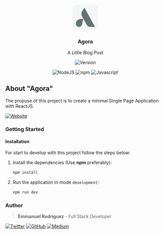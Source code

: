 <p align="center">
    <img src="./src/assets/logo.svg" alt="Logo" width="80" height="80" />
    <h3 align="center">Agora</h3>
    <p align="center">A Little Blog Post</p>
</p>

<p align="center">
    <img src="https://img.shields.io/badge/dynamic/json?style=for-the-badge&color=EBCB8B&label=version&prefix=v&query=version&url=https%3A%2F%2Fraw.githubusercontent.com%2FThree-Points%2FAgora%2Fdevelopment%2Fpackage.json" alt="Version" />
</p>

<p align="center">
    <img src="https://img.shields.io/badge/v14.X-ECEFF4?style=for-the-badge&logo=Node.js" alt="NodeJS" />
    <img src="https://img.shields.io/badge/v7.X-ECEFF4?style=for-the-badge&logo=npm" alt="npm" />
    <img src="https://img.shields.io/badge/supported-70481A?style=for-the-badge&logo=Javascript" alt="Javascript" />
</p>

## About "Agora"

The propuse of this project is to create a minimal Single Page Application with ReactJS.

[![Website](https://img.shields.io/badge/Website-ECEFF4?style=for-the-badge&logo=iCloud&logoColor=2E3440)](https://three-points.github.io/Agora/)

### Getting Started

#### Installation

For start to develop with this project follow the steps below:

1. Install the dependencies (Use **npm** preferably):

    ```bash
    npm install
    ```

2. Run the application in mode `development`:

    ```bash
    npm run dev
    ```

### Author

> **Emmanuel Rodriguez** - Full Stack Developer

[![Twitter](https://img.shields.io/badge/Twitter-ECEFF4?style=for-the-badge&logo=Twitter)](https://twitter.com/roremDev)
[![GitHub](https://img.shields.io/badge/GitHub-ECEFF4?style=for-the-badge&logo=GitHub&logoColor=2E3440)](https://github.com/roremdev)
[![Medium](https://img.shields.io/badge/Medium-ECEFF4?style=for-the-badge&logo=Medium&logoColor=2E3440)](https://medium.com/@roremDev)
